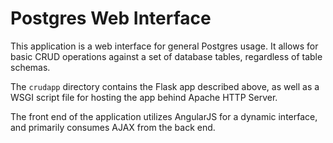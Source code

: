 # Postgres Web Interface

This application is a web interface for general Postgres usage. It allows for basic CRUD operations against a set of database tables, regardless of table schemas.

The `crudapp` directory contains the Flask app described above, as well as a WSGI script file for hosting the app behind Apache HTTP Server.

The front end of the application utilizes AngularJS for a dynamic interface, and primarily consumes AJAX from the back end.
